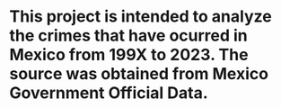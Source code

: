 # This project is intended to analyze the crimes that have ocurred in Mexico from 199X to 2023. The source was obtained from Mexico Government Official Data. 
